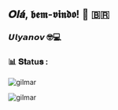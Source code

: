 <h2 align="left">𝑶𝒍𝒂́, 𝖇𝖊𝖒-𝖛𝖎𝖓𝖉𝖔! 👋 🇧🇷</h2>
<h3 align="left">𝙐𝙡𝙮𝙖𝙣𝙤𝙫 🤓💻</h3>
 
<h3 align="left">📊 𝐒𝐭atu𝐬 :</h3>
<p>&nbsp;<img align="left" src="https://github-readme-stats.vercel.app/api?username=Labashm&show_icons=true&theme=radical" alt="gilmar" /></p>
<p><img align="center" src="https://github-readme-stats.vercel.app/api/top-langs?username=Labashm&show_icons=true&theme=radical" alt="gilmar" /></p>
